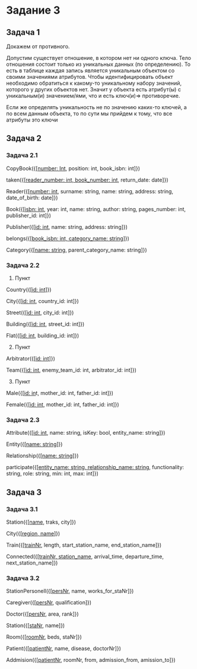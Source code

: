 # Задание 3
## Задача 1

Докажем от противного. 

Допустим существует отношение, в котором нет ни одного ключа. 
Тело отношения состоит только из уникальных данных (по определению). То есть в таблице каждая запись является уникальным объектом со своими значениями атрибутов. Чтобы идентифицировать объект необходимо обратиться к какому-то уникальному набору значений, которого у других объектов нет. Значит у объекта есть атрибут(ы) с уникальным(и) значением/ями, что и есть ключ(и)=> противоречие. 

Если же определять уникальность не по значению каких-то ключей, а по всем данным объекта, то по сути мы прийдем к тому, что все атрибуты это ключи 

## Задача 2
### Задача 2.1
CopyBook({[<ins>number: Int</ins>, position: int, book_isbn: int]})

taken({[<ins>reader_number: int, book_number: int</ins>, return_date: date]})

Reader({[<ins>number: int</ins>, surname: string, name: string, address: string, date_of_birth: date]})
  
Book({[<ins>isbn: int</ins>, year: int, name: string, author: string, pages_number: int, publisher_id: int]})
  
Publisher({[<ins>id:  int</ins>, name: string, address: string]})
  
belongs({[<ins>book_isbn: int, category_name: string</ins>]})
  
Category({[<ins>name: string</ins>, parent_category_name: string]})
### Задача 2.2
1. Пункт

Country({[<ins>id: int</ins>]})

City({[<ins>id: int</ins>, country_id: int]})

Street({[<ins>id: int</ins>, city_id: int]})

Building({[<ins>id: int</ins>, street_id: int]})

Flat({[<ins>id: int</ins>, building_id: int]})

2. Пункт

Arbitrator({[<ins>id: int</ins>]})

Team({[<ins>id: int</ins>, enemy_team_id: int, arbitrator_id: int]})

3. Пункт

Male({[<ins>id: in</ins>t, mother_id: int, father_id: int]})

Female({[<ins>id: int</ins>, mother_id: int, father_id: int]})
### Задача 2.3
Attribute({[<ins>id: int</ins>, name: string, isKey: bool, entity_name: string]})

Entity({[<ins>name: string</ins>]})

Relationship({[<ins>name: string</ins>]})

participate({[<ins>entity_name: string, relationship_name: string</ins>, functionality: string, role: string, min: int, max: int]})
## Задача 3
### Задача 3.1
Station({[<ins>name</ins>, traks, city]})

City({[<ins>region, name</ins>]})

Train({[<ins>trainNr</ins>, length, start_station_name, end_station_name]})

Connected({[<ins>trainNr, station_name</ins>, arrival_time, departure_time, next_station_name]})
### Задача 3.2
StationPersonell({[<ins>persNr</ins>, name, works_for_staNr]})

Caregiver({[<ins>persNr</ins>, qualification]})

Doctor({[<ins>persNr</ins>, area, rank]})

Station({[<ins>staNr</ins>, name]})

Room({[<ins>roomNr</ins>, beds, staNr]})

Patient({[<ins>patientNr</ins>, name, disease, doctorNr]})

Addmision({[<ins>patientNr</ins>, roomNr, from, admission_from, amission_to]})

